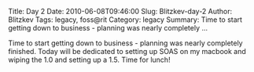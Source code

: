Title: Day 2
Date: 2010-06-08T09:46:00
Slug: Blitzkev-day-2
Author: Blitzkev
Tags: legacy, foss@rit
Category: legacy
Summary: Time to start getting down to business - planning was nearly completely ... 

Time to start getting down to business - planning was nearly completely
finished. Today will be dedicated to setting up SOAS on my macbook and wiping
the 1.0 and setting up a 1.5. Time for lunch!

